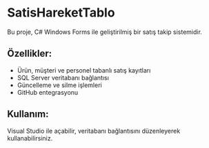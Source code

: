 # SatisHareketTablo

Bu proje, C# Windows Forms ile geliştirilmiş bir satış takip sistemidir.

## Özellikler:
- Ürün, müşteri ve personel tabanlı satış kayıtları
- SQL Server veritabanı bağlantısı
- Güncelleme ve silme işlemleri
- GitHub entegrasyonu

## Kullanım:
Visual Studio ile açabilir, veritabanı bağlantısını düzenleyerek kullanabilirsiniz.
